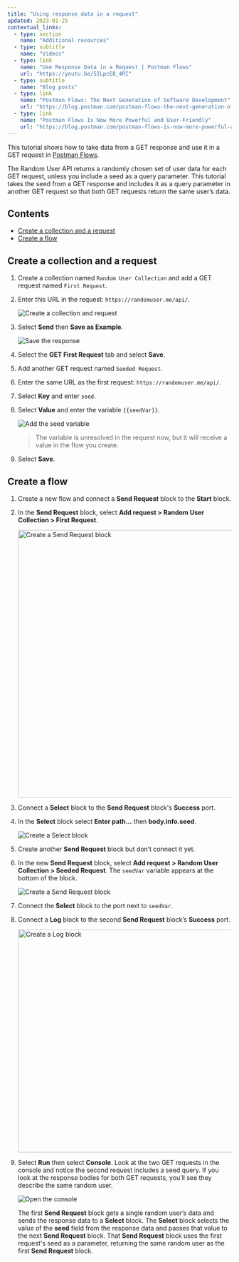 ```yaml
---
title: "Using response data in a request"
updated: 2023-01-25
contextual_links:
  - type: section
    name: "Additional resources"
  - type: subtitle
    name: "Videos"
  - type: link
    name: "Use Response Data in a Request | Postman Flows"
    url: "https://youtu.be/5ILpcE8_4RI"
  - type: subtitle
    name: "Blog posts"
  - type: link
    name: "Postman Flows: The Next Generation of Software Development"
    url: "https://blog.postman.com/postman-flows-the-next-generation-of-software-development/"
  - type: link
    name: "Postman Flows Is Now More Powerful and User-Friendly"
    url: "https://blog.postman.com/postman-flows-is-now-more-powerful-and-user-friendly/"
---
```


This tutorial shows how to take data from a GET response and use it in a GET request in [Postman Flows](/docs/postman-flows/flows-intro/flows-overview/).

The Random User API returns a randomly chosen set of user data for each GET request, unless you include a seed as a query parameter. This tutorial takes the seed from a GET response and includes it as a query parameter in another GET request so that both GET requests return the same user’s data.

## Contents

* [Create a collection and a request](#create-a-collection-and-a-request)
* [Create a flow](#create-a-flow)

## Create a collection and a request

1. Create a collection named `Random User Collection` and add a GET request named `First Request`.
1. Enter this URL in the request: `https://randomuser.me/api/`.

    ![Create a collection and request](https://assets.postman.com/postman-docs/v10/flow-send-info-first-request-v10.jpg)

1. Select **Send** then **Save as Example**.

    ![Save the response](https://assets.postman.com/postman-docs/v10/flow-send-info-save-example-1-v10.jpg)

1. Select the **GET First Request** tab and select **Save**.
1. Add another GET request named `Seeded Request`.
1. Enter the same URL as the first request: `https://randomuser.me/api/`.
1. Select **Key** and enter `seed`.
1. Select **Value** and enter the variable `{{seedVar}}`.

    ![Add the seed variable](https://assets.postman.com/postman-docs/v10/flow-send-info-seedVar-v10.jpg)

    > The variable is unresolved in the request now, but it will receive a value in the flow you create.

1. Select **Save**.

## Create a flow

1. Create a new flow and connect a **Send Request** block to the **Start** block.
1. In the **Send Request** block, select **Add request > Random User Collection > First Request**.

    <img alt="Create a Send Request block" src="https://assets.postman.com/postman-docs/v10/flow-send-info-first-send-block-v10-2.jpg" width="600"/>

1. Connect a **Select** block to the **Send Request** block's **Success** port.
1. In the **Select** block select **Enter path…** then **body.info.seed**.

    ![Create a Select block](https://assets.postman.com/postman-docs/v10/flow-send-info-select-block-v10-2.jpg)

1. Create another **Send Request** block but don’t connect it yet.
1. In the new **Send Request** block, select **Add request > Random User Collection > Seeded Request**. The `seedVar` variable appears at the bottom of the block.

    ![Create a Send Request block](https://assets.postman.com/postman-docs/v10/flow-send-info-second-send-block-v10-3.jpg)

1. Connect the **Select** block to the port next to `seedVar`.
1. Connect a **Log** block to the second **Send Request** block’s **Success** port.

    <img alt="Create a Log block" src="https://assets.postman.com/postman-docs/v10/flow-send-info-final-flow-v10-3.jpg" width="500"/>

1. Select **Run** then select **Console**. Look at the two GET requests in the console and notice the second request includes a seed query. If you look at the response bodies for both GET requests, you’ll see they describe the same random user.

    ![Open the console](https://assets.postman.com/postman-docs/v10/flow-send-info-console-v10-3.jpg)

    The first **Send Request** block gets a single random user’s data and sends the response data to a **Select** block. The **Select** block selects the value of the **seed** field from the response data and passes that value to the next **Send Request** block. That **Send Request** block uses the first request's seed as a parameter, returning the same random user as the first **Send Request** block.
